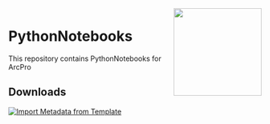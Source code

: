 <img width="175" align="right" src="https://github.com/user-attachments/assets/3d867e21-deed-4fcb-95b0-1856dad3ea1d"/>



# PythonNotebooks
This repository contains PythonNotebooks for ArcPro

## Downloads
[![Import Metadata from Template](https://img.shields.io/badge/Import_Metadata_from_Template-Download-blue?style=for-the-badge)](https://raw.githubusercontent.com/PaGS-GIS/Metadata-import-from-template/dbb2e2aeb283441461ca6550592a6811da44adab/ImportMetadataFromTemplate.ipynb)


